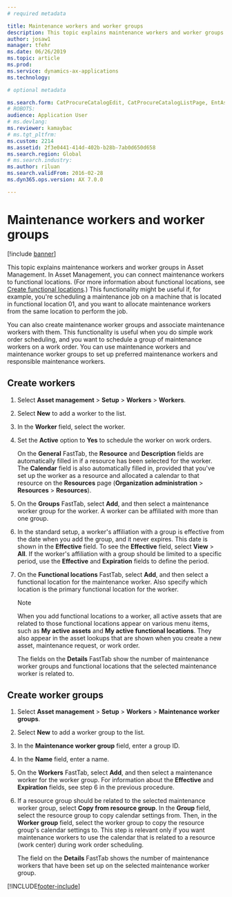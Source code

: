 ```yaml
---
# required metadata

title: Maintenance workers and worker groups
description: This topic explains maintenance workers and worker groups in Asset Management.
author: josaw1
manager: tfehr
ms.date: 06/26/2019
ms.topic: article
ms.prod: 
ms.service: dynamics-ax-applications
ms.technology: 

# optional metadata

ms.search.form: CatProcureCatalogEdit, CatProcureCatalogListPage, EntAssetWorkerGroupCopyFromResourceGroup, EntAssetWorkerGroup
# ROBOTS: 
audience: Application User
# ms.devlang: 
ms.reviewer: kamaybac
# ms.tgt_pltfrm: 
ms.custom: 2214
ms.assetid: 2f3e0441-414d-402b-b28b-7ab0d650d658
ms.search.region: Global
# ms.search.industry: 
ms.author: riluan
ms.search.validFrom: 2016-02-28
ms.dyn365.ops.version: AX 7.0.0

---
```


# Maintenance workers and worker groups

[!include [banner](../../includes/banner.md)]

 

This topic explains maintenance workers and worker groups in Asset Management. In Asset Management, you can connect maintenance workers to functional locations. (For more information about functional locations, see [Create functional locations](../functional-locations/create-functional-locations.md).) This functionality might be useful if, for example, you're scheduling a maintenance job on a machine that is located in functional location 01, and you want to allocate maintenance workers from the same location to perform the job.

You can also create maintenance worker groups and associate maintenance workers with them. This functionality is useful when you do simple work order scheduling, and you want to schedule a group of maintenance workers on a work order. You can use maintenance workers and maintenance worker groups to set up preferred maintenance workers and responsible maintenance workers. 


## Create workers

1. Select **Asset management** \> **Setup** \> **Workers** \> **Workers**.
2. Select **New** to add a worker to the list.
3. In the **Worker** field, select the worker.
4. Set the **Active** option to **Yes** to schedule the worker on work orders.

    On the **General** FastTab, the **Resource** and **Description** fields are automatically filled in if a resource has been selected for the worker. The **Calendar** field is also automatically filled in, provided that you've set up the worker as a resource and allocated a calendar to that resource on the **Resources** page (**Organization administration** \> **Resources** \> **Resources**).

5. On the **Groups** FastTab, select **Add**, and then select a maintenance worker group for the worker. A worker can be affiliated with more than one group.
6. In the standard setup, a worker's affiliation with a group is effective from the date when you add the group, and it never expires. This date is shown in the **Effective** field. To see the **Effective** field, select **View** \> **All**. If the worker's affiliation with a group should be limited to a specific period, use the **Effective** and **Expiration** fields to define the period.
7. On the **Functional locations** FastTab, select **Add**, and then select a functional location for the maintenance worker. Also specify which location is the primary functional location for the worker.

    > [!NOTE]
    > When you add functional locations to a worker, all active assets that are related to those functional locations appear on various menu items, such as **My active assets** and **My active functional locations**. They also appear in the asset lookups that are shown when you create a new asset, maintenance request, or work order.

    The fields on the **Details** FastTab show the number of maintenance worker groups and functional locations that the selected maintenance worker is related to.

## Create worker groups

1. Select **Asset management** \> **Setup** \> **Workers** \> **Maintenance worker groups**.
2. Select **New** to add a worker group to the list.
3. In the **Maintenance worker group** field, enter a group ID.
4. In the **Name** field, enter a name.
5. On the **Workers** FastTab, select **Add**, and then select a maintenance worker for the worker group. For information about the **Effective** and **Expiration** fields, see step 6 in the previous procedure.
6. If a resource group should be related to the selected maintenance worker group, select **Copy from resource group**. In the **Group** field, select the resource group to copy calendar settings from. Then, in the **Worker group** field, select the worker group to copy the resource group's calendar settings to. This step is relevant only if you want maintenance workers to use the calendar that is related to a resource (work center) during work order scheduling.

    The field on the **Details** FastTab shows the number of maintenance workers that have been set up on the selected maintenance worker group.


[!INCLUDE[footer-include](../../../includes/footer-banner.md)]